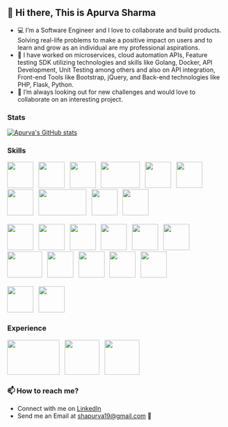 ## 👋 Hi there, This is Apurva Sharma
- :computer: I’m a Software Engineer and I love to collaborate and build products. Solving real-life problems to make a positive impact on users and to learn and grow as an individual are my professional aspirations.
- :rocket: I have worked on microservices, cloud automation APIs, Feature testing SDK utilizing technologies and skills like Golang, Docker, API Development, Unit Testing among others and also on API integration, Front-end Tools like Bootstrap, jQuery, and Back-end technologies like PHP, Flask, Python.
- :thought_balloon: I’m always looking out for new challenges and would love to collaborate on an interesting project.


### Stats

[![Apurva's GitHub stats](https://github-readme-stats.vercel.app/api?username=apurva19&count_private=true&show_icons=true&hide=stars,issues,contribs&theme=radical&include_all_commits=True)](https://github.com/anuraghazra/github-readme-stats)



### Skills
<img src="https://user-images.githubusercontent.com/34369830/124351372-6dd58380-dc17-11eb-9b62-94c94ab370c3.png" width="60" height="60">&nbsp;&nbsp; <img src="https://user-images.githubusercontent.com/34369830/124351375-74fc9180-dc17-11eb-8103-7a11b778ba3b.png" width="60" height="60">&nbsp;&nbsp; <img src="https://user-images.githubusercontent.com/34369830/124350838-885a2d80-dc14-11eb-8d28-ae11e32de859.png" width="60" height="60">&nbsp;&nbsp; <img src="https://user-images.githubusercontent.com/34369830/124350944-2a7a1580-dc15-11eb-9105-06ba60e298eb.png" width="90" height="60">&nbsp;&nbsp; <img src="https://user-images.githubusercontent.com/34369830/124351305-349d1380-dc17-11eb-9c3b-63f65903850d.png" width="60" height="60">&nbsp;&nbsp; <img src="https://user-images.githubusercontent.com/34369830/124351380-7af27280-dc17-11eb-9fff-471182ee5728.png" width="60" height="60">&nbsp;&nbsp; <img src="https://user-images.githubusercontent.com/34369830/124351309-3bc42180-dc17-11eb-9ebc-2dc42f186c22.png" width="60" height="60">&nbsp;&nbsp; <img src="https://user-images.githubusercontent.com/34369830/124351321-467eb680-dc17-11eb-9f58-58e2455bb7f2.png" width="110" height="60">&nbsp;&nbsp; <img src="https://user-images.githubusercontent.com/34369830/124351280-0b7c8300-dc17-11eb-8751-108c0fefff50.png" width="60" height="60">&nbsp;&nbsp; <img src="https://user-images.githubusercontent.com/34369830/124351354-657d4880-dc17-11eb-9171-79075b4bb2de.png" width="60" height="60">&nbsp;&nbsp; <br /><br /> <img src="https://user-images.githubusercontent.com/34369830/124350909-fbfc3a80-dc14-11eb-81c1-4e0abc364be2.png" width="60" height="60">&nbsp;&nbsp; <img src="https://user-images.githubusercontent.com/34369830/124351501-564aca80-dc18-11eb-8b62-86848eedf8ab.png" width="60" height="60">&nbsp;&nbsp; <img src="https://user-images.githubusercontent.com/34369830/124351273-01f31b00-dc17-11eb-99be-463415a92d20.png" width="60" height="60">&nbsp;&nbsp; <img src="https://user-images.githubusercontent.com/34369830/124351268-f69fef80-dc16-11eb-9b80-e4dc6706e3e9.png" width="60" height="60">&nbsp;&nbsp; <img src="https://user-images.githubusercontent.com/34369830/124351405-bab95a00-dc17-11eb-9671-01ed14ae8046.png" width="60" height="60">&nbsp;&nbsp; <img src="https://user-images.githubusercontent.com/34369830/124351332-54343c00-dc17-11eb-9821-4b0c989c6882.png" width="60" height="60">&nbsp;&nbsp; <img src="https://user-images.githubusercontent.com/34369830/124350925-146c5500-dc15-11eb-99ee-211eb17412e4.png" width="80" height="60">&nbsp;&nbsp; <img src="https://user-images.githubusercontent.com/34369830/124351284-133c2780-dc17-11eb-80ec-ff15d44e60ec.png" width="60" height="60">&nbsp;&nbsp;  <img src="https://user-images.githubusercontent.com/34369830/124351338-5f876780-dc17-11eb-939c-9b052c1f18ef.png" width="60" height="60">&nbsp;&nbsp;  <img src="https://user-images.githubusercontent.com/34369830/124351285-19ca9f00-dc17-11eb-950a-a9d89045644c.png" width="60" height="60">&nbsp;&nbsp;  <img src="https://user-images.githubusercontent.com/34369830/124351289-1fc08000-dc17-11eb-98c9-cd5632e836cd.png" width="60" height="60">&nbsp;&nbsp; <br /> <br /> <img src="https://user-images.githubusercontent.com/34369830/124351334-59918680-dc17-11eb-899c-511a0c51cee2.png" width="60" height="60">&nbsp;&nbsp;  <img src="https://user-images.githubusercontent.com/34369830/124351314-41216c00-dc17-11eb-877e-e32b4b61b720.png" width="60" height="60">&nbsp;&nbsp;  



### Experience
<img src="https://user-images.githubusercontent.com/34369830/124351745-cf96ed00-dc19-11eb-9cfd-7d3aaf5cc92b.jpg" width="120" height="80">&nbsp;&nbsp; <img src="https://user-images.githubusercontent.com/34369830/124351453-0409a980-dc18-11eb-944b-3546dc957d41.png" width="80" height="80">&nbsp;&nbsp; <img src="https://user-images.githubusercontent.com/34369830/124350961-4bdb0180-dc15-11eb-9c00-5e04baf0209e.png" width="80" height="80">



### 📫 How to reach me?
- Connect with me on [LinkedIn](https://www.linkedin.com/in/apurva-sharma19/)
- Send me an Email at shapurva19@gmail.com :email:

<!---
apurva19/apurva19 is a ✨ special ✨ repository because its `README.md` (this file) appears on your GitHub profile.
You can click the Preview link to take a look at your changes.
--->
